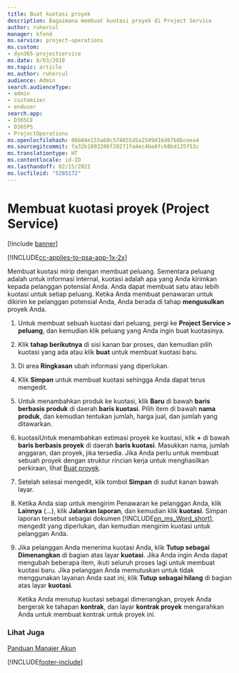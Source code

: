 ```yaml
---
title: Buat kuotasi proyek
description: Bagaimana membuat kuotasi proyek di Project Service
author: ruhercul
manager: kfend
ms.service: project-operations
ms.custom:
- dyn365-projectservice
ms.date: 8/03/2018
ms.topic: article
ms.author: ruhercul
audience: Admin
search.audienceType:
- admin
- customizer
- enduser
search.app:
- D365CE
- D365PS
- ProjectOperations
ms.openlocfilehash: 06b84e155a60c574855d5a2509d16d67b8bceea4
ms.sourcegitcommit: fa32b1893286f20271fa4ec4be8fc68bd135f53c
ms.translationtype: HT
ms.contentlocale: id-ID
ms.lasthandoff: 02/15/2021
ms.locfileid: "5285172"
---
```

# <a name="create-a-project-quote-project-service"></a>Membuat kuotasi proyek (Project Service)

[!include [banner](../includes/psa-now-project-operations.md)]

[!INCLUDE[cc-applies-to-psa-app-1x-2x](../includes/cc-applies-to-psa-app-1x-2x.md)]

Membuat kuotasi mirip dengan membuat peluang. Sementara peluang adalah untuk informasi internal, kuotasi adalah apa yang Anda kirimkan kepada pelanggan potensial Anda. Anda dapat membuat satu atau lebih kuotasi untuk setiap peluang. Ketika Anda membuat penawaran untuk dikirim ke pelanggan potensial Anda, Anda berada di tahap **mengusulkan** proyek Anda.  
  
1. Untuk membuat sebuah kuotasi dari peluang, pergi ke **Project Service > peluang**, dan kemudian klik peluang yang Anda ingin buat kuotasinya.  
  
2. Klik **tahap berikutnya** di sisi kanan bar proses, dan kemudian pilih kuotasi yang ada atau klik **buat** untuk membuat kuotasi baru.  
  
3. Di area **Ringkasan** ubah informasi yang diperlukan.  
  
4. Klik **Simpan** untuk membuat kuotasi sehingga Anda dapat terus mengedit.  
  
5. Untuk menambahkan produk ke kuotasi, klik **Baru** di bawah **baris berbasis produk** di daerah **baris kuotasi**. Pilih item di bawah **nama produk**, dan kemudian tentukan jumlah, harga jual, dan jumlah yang ditawarkan.  
  
6. kuotasiUntuk menambahkan estimasi proyek ke kuotasi, klik **+** di bawah **baris berbasis proyek** di daerah **baris kuotasi**. Masukkan nama, jumlah anggaran, dan proyek, jika tersedia. Jika Anda perlu untuk membuat sebuah proyek dengan struktur rincian kerja untuk menghasilkan perkiraan, lihat [Buat proyek](../psa/create-project.md).  
  
7. Setelah selesai mengedit, klik tombol **Simpan** di sudut kanan bawah layar.  
  
8. Ketika Anda siap untuk mengirim Penawaran ke pelanggan Anda, klik **Lainnya** (...), klik **Jalankan laporan**, dan kemudian klik **kuotasi**. Simpan laporan tersebut sebagai dokumen [!INCLUDE[pn_ms_Word_short](../includes/pn-ms-word-short.md)], mengedit yang diperlukan, dan kemudian mengirim kuotasi untuk pelanggan Anda.  
  
9. Jika pelanggan Anda menerima kuotasi Anda, klik **Tutup sebagai Dimenangkan** di bagian atas layar **kuotasi**. Jika Anda ingin Anda dapat mengubah beberapa item, ikuti seluruh proses lagi untuk membuat kuotasi baru. Jika pelanggan Anda memutuskan untuk tidak menggunakan layanan Anda saat ini, klik **Tutup sebagai hilang** di bagian atas layar **kuotasi**.  
  
   Ketika Anda menutup kuotasi sebagai dimenangkan, proyek Anda bergerak ke tahapan **kontrak**, dan layar **kontrak proyek** mengarahkan Anda untuk membuat kontrak untuk proyek ini.  
  
### <a name="see-also"></a>Lihat Juga  
 [Panduan Manajer Akun](../psa/account-manager-guide.md)


[!INCLUDE[footer-include](../includes/footer-banner.md)]